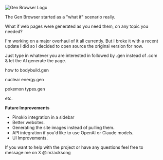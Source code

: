![Gen Browser Logo](https://github.com/user-attachments/assets/6576e8dd-f2d9-4513-8e95-10462c675403)

The Gen Browser started as a "what if" scenario really. 

What if web pages were generated as you need them, on any topic you needed?

I'm working on a major overhaul of it all currently. But I broke it with a recent update I did so I decided to open source the original version for now.

Just type in whatever you are interested in followed by .gen instead of .com & let the AI generate the page.

how to bodybuild.gen 

nuclear energy.gen

pokemon types.gen

etc.

**Future Improvements**
- Pinokio integration in a sidebar
- Better websites.
- Generating the site images instead of pulling them.
- API integration if you'd like to use OpenAI or Claude models.
- UI Improvements.


If you want to help with the project or have any questions feel free to message me on X @imzacksong
